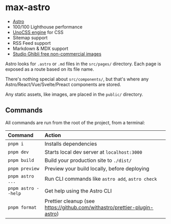 # max-astro

- [Astro](https://github.com/withastro/astro)
- 100/100 Lighthouse performance
- [UnoCSS engine](https://github.com/unocss/unocss) for CSS
- Sitemap support
- RSS Feed support
- Markdown & MDX support
- [Studio Ghibli free non-commercial images](https://www.ghibli.jp/info/013344/)

Astro looks for `.astro` or `.md` files in the `src/pages/` directory. Each page is exposed as a route based on its file name.

There's nothing special about `src/components/`, but that's where any Astro/React/Vue/Svelte/Preact components are stored.

Any static assets, like images, are placed in the `public/` directory.

## Commands

All commands are run from the root of the project, from a terminal:

| Command                | Action                                                                    |
| :--------------------- | :------------------------------------------------------------------------ |
| `pnpm i`          | Installs dependencies                                                     |
| `pnpm dev`          | Starts local dev server at `localhost:3000`                               |
| `pnpm build`        | Build your production site to `./dist/`                                   |
| `pnpm preview`      | Preview your build locally, before deploying                              |
| `pnpm astro ...`    | Run CLI commands like `astro add`, `astro check`                          |
| `pnpm astro --help` | Get help using the Astro CLI                                              |
| `pnpm format`           | Prettier cleanup (see https://github.com/withastro/prettier-plugin-astro) |
